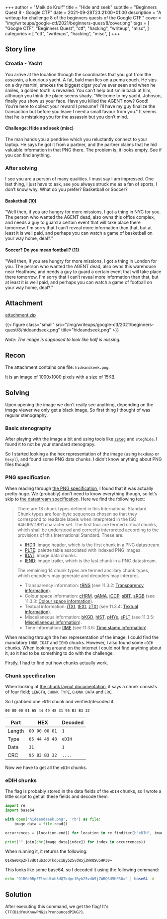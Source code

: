 +++
author = "Maik de Kruif"
title = "Hide and seek"
subtitle = "Beginners Quest 8 - Google CTF"
date = 2021-09-28T23:21:00+01:00
description = "A writeup for challenge 8 of the beginners quests of the Google CTF."
cover = "img/writeups/google-ctf/2021/beginners-quest/8/cover.png"
tags = [
    "Google CTF",
    "Beginners Quest",
    "ctf",
    "hacking",
    "writeup",
    "misc",
]
categories = [
    "ctf",
    "writeups",
    "hacking",
    "misc",
]
+++

## Story line

### Croatia - Yacht

You arrive at the location through the coordinates that you got from the assassin, a luxurious yacht. A fat, bald man lies on a puma couch. He sips on a dry martini, smokes the biggest cigar you've ever seen and when he smiles, a golden tooth is revealed. You can’t help but smile back at him, although you think the place seems shady. "Welcome to my yacht, Johnson, finally you show us your face. Have you killed the AGENT now? Good! You’re here to collect your reward I presume? I’ll have my guy finalize the transaction but before you leave I need a small favour from you." It seems that he is mistaking you for the assassin but you don’t mind.

#### Challenge: Hide and seek (misc)

The man hands you a pendrive which you reluctantly connect to your laptop. He says he got it from a partner, and the partner claims that he hid valuable information in that PNG there. The problem is, it looks empty. See if you can find anything.

### After solving

I see you are a person of many qualities. I must say I am impressed. One last thing, I just have to ask, see you always struck me as a fan of sports, I don’t know why. What do you prefer? Basketball or Soccer?

#### Basketball ([10](#))

"Well then, if you are hungry for more missions, I got a thing in NYC for you. The person who wanted the AGENT dead, also owns this office complex, and needs a guy to guard a certain event that will take place there tomorrow. I'm sorry that I can’t reveal more information than that, but at least it is well paid, and perhaps you can watch a game of basketball on your way home, deal?."

#### Soccer? Do you mean football? ([11](#))

"Well then, if you are hungry for more missions, I got a thing in London for you. The person who wanted the AGENT dead, also owns this warehouse near Heathrow, and needs a guy to guard a certain event that will take place there tomorrow. I'm sorry that I can’t reveal more information than that, but at least it is well paid, and perhaps you can watch a game of football on your way home, deal?."

## Attachment

[attachment.zip](/files/writeups/google-ctf/2021/beginners-quest/8/attachment.zip)

{{< figure class="small" src="/img/writeups/google-ctf/2021/beginners-quest/8/hideandseek.png" title="hideandseek.png" >}}

_Note: The image is supposed to look like half is missing._

## Recon

The attachment contains one file: `hideandseek.png`.

It is an image of 1000x1000 pixels with a size of 15KB.

## Solving

Upon opening the image we don't really see anything, depending on the image viewer we only get a black image. So first thing I thought of was regular stenography.

### Basic stenography

After playing with the image a bit and using tools like [`zsteg`](https://github.com/zed-0xff/zsteg) and `steghide`, I found it to not be your standard stenograpy.

So I started looking a the hex representation of the image (using `hexdump` or `hexyl`), and found some PNG data chunks. I didn't know anything about PNG files though.

### PNG specification

When reading through [the PNG specification](http://libpng.org/pub/png/spec/iso/index-object.html), I found that it was actually pretty huge. We (probably) don't need to know everything though, so let's skip to [the datastream specification](http://libpng.org/pub/png/spec/iso/index-object.html#4Concepts.Format). Here we find the following text:

> There are 18 chunk types defined in this International Standard. Chunk types are four-byte sequences chosen so that they correspond to readable labels when interpreted in the ISO 646.IRV:1991 character set. The first four are termed critical chunks, which shall be understood and correctly interpreted according to the provisions of this International Standard. These are:
>
> - [IHDR](http://libpng.org/pub/png/spec/iso/index-object.html#11IHDR): image header, which is the first chunk in a PNG datastream.
> - [PLTE](http://libpng.org/pub/png/spec/iso/index-object.html#11PLTE): palette table associated with indexed PNG images.
> - [IDAT](http://libpng.org/pub/png/spec/iso/index-object.html#11IDAT): image data chunks.
> - [IEND](http://libpng.org/pub/png/spec/iso/index-object.html#11IEND): image trailer, which is the last chunk in a PNG datastream.
>
> The remaining 14 chunk types are termed ancillary chunk types, which encoders may generate and decoders may interpret.
>
> - Transparency information: [tRNS](http://libpng.org/pub/png/spec/iso/index-object.html#11tRNS) (see 11.3.2: [Transparency information](http://libpng.org/pub/png/spec/iso/index-object.html#11transinfo)).
> - Colour space information: [cHRM](http://libpng.org/pub/png/spec/iso/index-object.html#11cHRM), [gAMA](http://libpng.org/pub/png/spec/iso/index-object.html#11gAMA), [iCCP](http://libpng.org/pub/png/spec/iso/index-object.html#11iCCP), [sBIT](http://libpng.org/pub/png/spec/iso/index-object.html#11sBIT), [sRGB](http://libpng.org/pub/png/spec/iso/index-object.html#11sRGB) (see 11.3.3: [Colour space information](http://libpng.org/pub/png/spec/iso/index-object.html#11addnlcolinfo)).
> - Textual information: [iTXt](http://libpng.org/pub/png/spec/iso/index-object.html#11iTXt), [tEXt](http://libpng.org/pub/png/spec/iso/index-object.html#11tEXt), [zTXt](http://libpng.org/pub/png/spec/iso/index-object.html#11zTXt) (see 11.3.4: [Textual information](http://libpng.org/pub/png/spec/iso/index-object.html#11textinfo)).
> - Miscellaneous information: [bKGD](http://libpng.org/pub/png/spec/iso/index-object.html#11bKGD), [hIST](http://libpng.org/pub/png/spec/iso/index-object.html#11hIST), [pHYs](http://libpng.org/pub/png/spec/iso/index-object.html#11pHYs), [sPLT](http://libpng.org/pub/png/spec/iso/index-object.html#11sPLT) (see 11.3.5: [Miscellaneous information]()).
> - Time information: [tIME](http://libpng.org/pub/png/spec/iso/index-object.html#11tIME) (see 11.3.6: [Time stamp information](http://libpng.org/pub/png/spec/iso/index-object.html#11timestampinfo)).

When reading through the hex representation of the image, I could find the mandatory `IHDR`, `IDAT` and `IEND` chucks. However, I also found some `eDIH` chunks. When looking around on the internet I could not find anything about it, so it had to be something to do with the challenge.

Firstly, I had to find out how chunks actually work.

### Chunk specification

When looking at [the chunk layout documentation](http://libpng.org/pub/png/spec/iso/index-object.html#5Chunk-layout), it says a chunk consists of four field; `LENGTH`, `CHUNK TYPE`, `CHUNK DATA` and `CRC`.

So I grabbed one `eDIH` chunk and verified/decoded it.

```text
00 00 00 01 65 44 49 48 31 95 B3 B3 32
```

| Part   | HEX           | Decoded |
| ------ | ------------- | ------- |
| Length | `00 00 00 01` | `1`     |
| Type   | `65 44 49 48` | `eDIH`  |
| Data   | `31`          | `1`     |
| CRC    | `95 B3 B3 32` | `....`  |

Now we have to get all the `eDIH` chunks.

### eDIH chunks

The flag is probably stored in the data fields of the `eDIH` chunks, so I wrote a little script to get all these fields and decode them.

```py
import re
import base64

with open("hideandseek.png", 'rb') as file:
    image_data = file.read()

occurrences = (location.end() for location in re.finditer(b"eDIH", image_data))

print("".join(chr(image_data[index]) for index in occurrences))
```

When running it, it returns the following:

```text
Q1RGe0RpZFlvdUtub3dQTkdpc1Byb25vdW5jZWRQSU5HP30=
```

This looks like some base64, so I decoded it using the following command:

```sh
echo "Q1RGe0RpZFlvdUtub3dQTkdpc1Byb25vdW5jZWRQSU5HP30=" | base64 -d
```

## Solution

After executing this command, we get the flag! It's `CTF{DidYouKnowPNGisPronouncedPING?}`.
